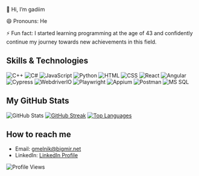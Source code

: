 👋 Hi, I’m gadiim

😄 Pronouns: He

⚡ Fun fact: I started learning programming at the age of 43 and confidently continue my journey towards new achievements in this field.


## Skills & Technologies
![C++](https://img.shields.io/badge/-C++-00599C?style=flat-square&logo=c%2B%2B)
![C#](https://img.shields.io/badge/-C%23-239120?style=flat-square&logo=c-sharp)
![JavaScript](https://img.shields.io/badge/-JavaScript-black?style=flat-square&logo=javascript)
![Python](https://img.shields.io/badge/-Python-blue?style=flat-square&logo=python)
![HTML](https://img.shields.io/badge/-HTML-red?style=flat-square&logo=html5)
![CSS](https://img.shields.io/badge/-CSS-blue?style=flat-square&logo=css3)
![React](https://img.shields.io/badge/-React-61DAFB?style=flat-square&logo=react)
![Angular](https://img.shields.io/badge/-Angular-DD0031?style=flat-square&logo=angular)
![Cypress](https://img.shields.io/badge/-Cypress-17202C?style=flat-square&logo=cypress)
![WebdriverIO](https://img.shields.io/badge/-WebdriverIO-EA5906?style=flat-square&logo=webdriverio)
![Playwright](https://img.shields.io/badge/-Playwright-2EAD33?style=flat-square&logo=playwright)
![Appium](https://img.shields.io/badge/-Appium-472889?style=flat-square&logo=appium)
![Postman](https://img.shields.io/badge/-Postman-FF6C37?style=flat-square&logo=postman)
![MS SQL](https://img.shields.io/badge/-MS%20SQL-CC2927?style=flat-square&logo=microsoft-sql-server)

## My GitHub Stats
![GitHub Stats](https://github-readme-stats.vercel.app/api?username=gadiim&show_icons=true&theme=radical)
[![GitHub Streak](https://github-readme-streak-stats.herokuapp.com/?user=gadiim&theme=radical)](https://git.io/streak-stats)
[![Top Languages](https://github-readme-stats.vercel.app/api/top-langs/?username=gadiim&layout=compact&theme=radical)](https://git.io/top-languages)

## How to reach me
- Email: [gmelnik@bigmir.net](gmelnik@bigmir.net)
- LinkedIn: [LinkedIn Profile](https://www.linkedin.com/in/hennadii-melnyk-26571b24a/)


![Profile Views](https://komarev.com/ghpvc/?username=gadiim&color=brightgreen)


